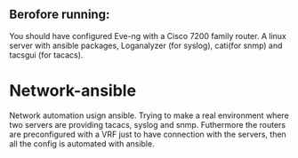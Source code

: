 ## Berofore running:
You should have configured Eve-ng with a Cisco 7200 family router.
A linux server with ansible packages, Loganalyzer (for syslog), cati(for snmp) and tacsgui (for tacacs).

# Network-ansible
Network automation usign ansible. Trying to make a real environment where two servers are providing tacacs, syslog and snmp. Futhermore the routers are preconfigured with a VRF just to have connection with the servers, then all the config is automated with ansible.
